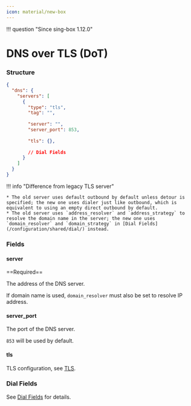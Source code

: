 ```yaml
---
icon: material/new-box
---
```


!!! question "Since sing-box 1.12.0"

# DNS over TLS (DoT)

### Structure

```json
{
  "dns": {
    "servers": [
      {
        "type": "tls",
        "tag": "",
        
        "server": "",
        "server_port": 853,
        
        "tls": {},
        
        // Dial Fields
      }
    ]
  }
}
```

!!! info "Difference from legacy TLS server"

    * The old server uses default outbound by default unless detour is specified; the new one uses dialer just like outbound, which is equivalent to using an empty direct outbound by default.
    * The old server uses `address_resolver` and `address_strategy` to resolve the domain name in the server; the new one uses `domain_resolver` and `domain_strategy` in [Dial Fields](/configuration/shared/dial/) instead.

### Fields

#### server

==Required==

The address of the DNS server.

If domain name is used, `domain_resolver` must also be set to resolve IP address.

#### server_port

The port of the DNS server.

`853` will be used by default.

#### tls

TLS configuration, see [TLS](/configuration/shared/tls/#outbound).

### Dial Fields

See [Dial Fields](/configuration/shared/dial/) for details.

